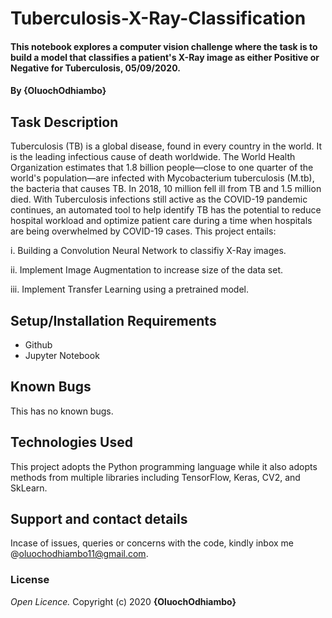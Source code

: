 # Tuberculosis-X-Ray-Classification
#### This notebook explores a computer vision challenge where the task is to build a model that classifies a patient's X-Ray image as either Positive or Negative for Tuberculosis, 05/09/2020.
#### By **{OluochOdhiambo}**
## Task Description
Tuberculosis (TB) is a global disease, found in every country in the world. It is the leading infectious cause of death worldwide. The World Health Organization estimates that 1.8 billion people—close to one quarter of the world's population—are infected with Mycobacterium tuberculosis (M.tb), the bacteria that causes TB. In 2018, 10 million fell ill from TB and 1.5 million died. With Tuberculosis infections still active as the COVID-19 pandemic continues, an automated tool to help identify TB has the potential to reduce hospital workload and optimize patient care during a time when hospitals are being overwhelmed by COVID-19 cases. This project entails:

i. Building a Convolution Neural Network to classifiy X-Ray images.

ii. Implement Image Augmentation to increase size of the data set.

iii. Implement Transfer Learning using a pretrained model.

## Setup/Installation Requirements
* Github
* Jupyter Notebook
## Known Bugs
This has no known bugs.
## Technologies Used
This project adopts the Python programming language while it also adopts methods from multiple libraries including TensorFlow, Keras, CV2, and SkLearn.
## Support and contact details
Incase of issues, queries or concerns with the code, kindly inbox me @oluochodhiambo11@gmail.com.
### License
*Open Licence.*
Copyright (c) 2020 **{OluochOdhiambo}**
